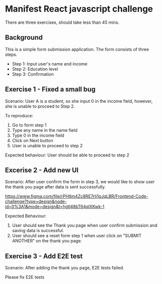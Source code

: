 # Manifest React javascript challenge

There are three exercises, should take less than 45 mins.

## Background

This is a simple form submission application. The form consists of three steps.

- Step 1: Input user's name and income
- Step 2: Education level
- Step 3: Confirmation

## Exercise 1 - Fixed a small bug

Scenario: User A is a student, so she input 0 in the income field, however, she is unable to proceed to Step 2.

To reproduce:

1. Go to form step 1
2. Type any name in the name field
3. Type 0 in the income field
4. Click on Next button
5. User is unable to proceed to step 2

Expected behaviour: User should be able to proceed to step 2

## Excerise 2 - Add new UI

Scenario: After user confirm the form in step 3, we would like to show user the thank you page after data is sent successfully.

https://www.figma.com/file/rPH6m4Zc8RE7rIj1qJqLBR/Frontend-Code-challenge?type=design&node-id=0%3A1&mode=design&t=hgtl48bT64qlXKwk-1

Expected Behaviour:

1. User should see the Thank you page when user confirm submission and saving data is successful.
2. User should see a reset form step 1 when user click on "SUBMIT ANOTHER" on the thank you page.

## Exercise 3 - Add E2E test

Scenario: After adding the thank you page, E2E tests failed.

Please fix E2E tests
